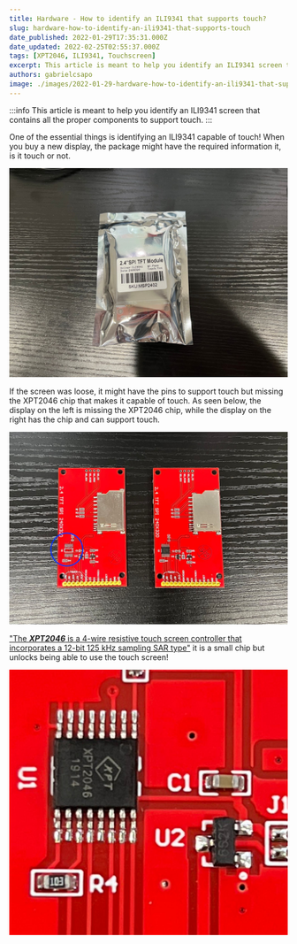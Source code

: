 ```yaml
---
title: Hardware - How to identify an ILI9341 that supports touch?
slug: hardware-how-to-identify-an-ili9341-that-supports-touch
date_published: 2022-01-29T17:35:31.000Z
date_updated: 2022-02-25T02:55:37.000Z
tags: [XPT2046, ILI9341, Touchscreen]
excerpt: This article is meant to help you identify an ILI9341 screen that contains all the proper components to support touch.
authors: gabrielcsapo
image: ./images/2022-01-29-hardware-how-to-identify-an-ili9341-that-supports-touch-hero.gif
---
```


:::info
This article is meant to help you identify an ILI9341 screen that contains all the proper components to support touch.
:::

<!-- truncate -->

One of the essential things is identifying an ILI9341 capable of touch! When you buy a new display, the package might have the required information it, is it touch or not.

![An ILI9341 display that is capable of touch!](./images/IMG_5508.jpeg)

If the screen was loose, it might have the pins to support touch but missing the XPT2046 chip that makes it capable of touch. As seen below, the display on the left is missing the XPT2046 chip, while the display on the right has the chip and can support touch.

![Two seemingly similar ILI9341 displays. The display on the left is missing the required XPT2046 chip.](./images/IMG_5506-1.jpeg)

["The **_XPT2046_** is a 4-wire resistive touch screen controller that incorporates a 12-bit 125 kHz sampling SAR type"](https://www.google.com/url?sa=t&rct=j&q=&esrc=s&source=web&cd=&ved=2ahUKEwi_uZmw1sT1AhXfIEQIHXrFAncQFnoECAYQAQ&url=https%3A%2F%2Fldm-systems.ru%2Ff%2Fdoc%2Fcatalog%2FHY-TFT-2%2C8%2FXPT2046.pdf&usg=AOvVaw3zbUPXSfkIyFFoCL1HGraq) it is a small chip but unlocks being able to use the touch screen!

![A close-up view of the XPT2046](./images/IMG_5510.jpeg)
